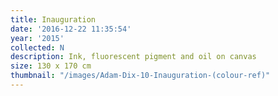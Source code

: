 ```yaml
---
title: Inauguration
date: '2016-12-22 11:35:54'
year: '2015'
collected: N
description: Ink, fluorescent pigment and oil on canvas
size: 130 x 170 cm
thumbnail: "/images/Adam-Dix-10-Inauguration-(colour-ref)"
---
```

